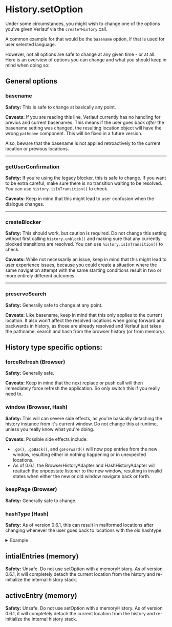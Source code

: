 # History.setOption

Under some circumstances, you might wish to change one of the options you've given Verlauf via the `create*History` call.

A common example for that would be the `basename` option, if that is used for user selected language.

However, not all options are safe to change at any given time - or at all. Here is an overview of options you can change and what you should keep in mind when doing so:

## General options

### basename

**Safety:** This is safe to change at basically any point.

**Caveats:** If you are reading this line, Verlauf currently has no handling for previus and current basenames. This means if the user goes back _after_ the basename setting was changed, the resulting location object will have the wrong `pathname` component. This will be fixed in a future version.

Also, beware that the basename is not applied retroactively to the current location or previous locations.

---

### getUserConfirmation

**Safety:** If you're using the legacy blocker, this is safe to change. If you want to be extra careful, make sure there is no transition waiting to be resolved. You can use `history.isInTransition()` to check.

**Caveats:** Keep in mind that this might lead to user confusion when the dialogue changes.

---

### createBlocker

**Safety:** This should work, but caution is required. Do not change this setting without first calling `history.unblock()` and making sure that any currently blocked transitions are resolved. You can use `history.isInTransition()` to check.

**Caveats:** While not necessarily an issue, keep in mind that this might lead to user experience issues, because you could create a situation where the same navigation attempt with the same starting conditions result in two or more entirely different outcomes.

---

### preserveSearch

**Safety:** Generally safe to change at any point.

**Caveats:** Like basename, keep in mind that this only applies to the current location. It also won't affect the resolved locations when going forward and backwards in history, as those are already resolved and Verlauf just takes the pathname, search and hash from the browser history (or from memory).

## History type specific options:

### forceRefresh (Browser)

**Safety:** Generally safe.

**Caveats:** Keep in mind that the next replace or push call will then immediately force refresh the application. So only switch this if you really need to.

### window (Browser, Hash)

**Safety:** This will can severe side effects, as you're basically detaching the history instance from it's current window. Do not change this at runtime, unless you really know what you're doing.

**Caveats:**
Possible side effects include:

-   `.go()`, `.goBack()`, and `goForward()` will now pop entries from the new window, resulting either in nothing happening or in unexpected locations.
-   As of 0.6.1, the BrowserHistoryAdapter and HashHistoryAdapter will reattach the onpopstate listener to the new window, resulting in invalid states when either the new or old window navigate back or forth.

### keepPage (Browser)

**Safety:** Generally safe to change.

### hashType (Hash)

**Safety:** As of version 0.6.1, this can result in malformed locations after changing whenever the user goes back to locations with the old hashtype.

<details>
<summary>Example</summary>

```js
history = createHashHistory({ hashType: "hashbang" });
history.push("/foo"); // URL is now "#!/foo"
history.setOption("hashType", "slash");
history.push("/bar"); // URL is now "#/bar"
history.goBack(); // URL is now "#!/foo" again.

// The history adapter will now try to parse that with the "slash" hash type, resulting in the path "!/foo".
```

</details>

## intialEntries (memory)

**Safety:** Unsafe. Do not use setOption with a memoryHistory. As of version 0.6.1, it will completely detach the current location from the history and re-initialize the internal history stack.

## activeEntry (memory)

**Safety:** Unsafe. Do not use setOption with a memoryHistory. As of version 0.6.1, it will completely detach the current location from the history and re-initialize the internal history stack.
